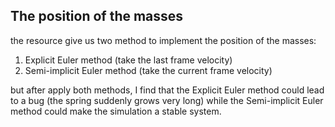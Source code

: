## The position of the masses
the resource give us two method to implement the position of the masses:
1. Explicit Euler method (take the last frame velocity)
2. Semi-implicit Euler method (take the current frame velocity)

but after apply both methods, I find that the Explicit Euler method could lead to a bug (the spring suddenly grows very long) while the Semi-implicit Euler method could make the simulation a stable system.



